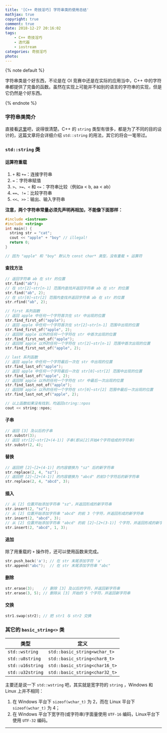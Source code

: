 ```yaml
---
title: '[C++ 奇技淫巧] 字符串类的使用总结'
mathjax: true
copyright: true
comment: true
date: 2018-12-27 20:16:02
tags:
	- C++ 奇技淫巧
	- 迭代器
	- iostream
categories: 奇技淫巧
photo:
---
```


{% note default %}

字符串类是个好东西，不论是在 OI 竞赛中还是在实际的应用当中，C++ 中的字符串都提供了完备的函数。虽然在实现上可能并不如别的语言的字符串的实现，但是它仍然是个好东西。

{% endnote %}

<!-- more -->

### 字符串类简介

直接看[这里](https://zh.cppreference.com/w/cpp/string/basic_string)吧，说得很清楚。C++ 的 `string` 类型有很多，都是为了不同的目的设计的，这篇文章将会详细介绍 `std::string` 的用法，其它的将会一笔带过。

### `std::string` 类

#### 运算符重载

1. `+` 和 `+=`：连接字符串
2. `=`：字符串赋值
3. `>`、`>=`、`<` 和 `<=`：字符串比较（例如a < b, aa < ab）
4. `==`、`!=`：比较字符串
5. `<<`、`>>`：输出、输入字符串

**注意，两个字符串常量必须先声明再相加，不能像下面那样：**

```cpp
#include <iostream>
#include <string>
int main() {
  string str = "cat";
  cout << "apple" + "boy" // illegal!
  return 0;
}

// 因为 "apple" 和 "boy" 默认为 const char* 类型，没有重载 + 运算符
```

#### 查找方法

```cpp
// 返回字符串 ab 在 str 的位置
str.find("ab");
// 在 str[2]~str[n-1] 范围内查找并返回字符串 ab 在 str 的位置
str.find("ab", 2);
// 在 str[0]~str[2] 范围内查找并返回字符串 ab 在 str 的位置
str.rfind("ab", 2);

// first 系列函数
// 返回 apple 中任何一个字符首次在 str 中出现的位置
str.find_first_of("apple");
// 返回 apple 中任何一个字符首次在 str[2]~str[n-1] 范围中出现的位置
str.find_first_of("apple", 2);
// 返回除 apple 以外的任何一个字符在 str 中首次出现的位置
str.find_first_not_of("apple");
// 返回除 apple 以外的任何一个字符在 str[2]~str[n-1] 范围中首次出现的位置
str.find_first_not_of("apple", 2);

// last 系列函数
// 返回 apple 中任何一个字符最后一次在 str 中出现的位置
str.find_last_of("apple");
// 返回 apple 中任何一个字符最后一次在 str[0]~str[2] 范围中出现的位置
str.find_last_of("apple", 2);
// 返回除 apple 以外的任何一个字符在 str 中最后一次出现的位置
str.find_last_not_of("apple");
// 返回除 apple 以外的任何一个字符在 str[0]~str[2] 范围中最后一次出现的位置
str.find_last_not_of("apple", 2);

// 以上函数如果没有找到，均返回string::npos
cout << string::npos;
```

#### 子串

```cpp
// 返回 [3] 及以后的子串
str.substr(3);
// 返回 str[2]~str[2+(4-1)] 子串(即从[2]开始4个字符组成的字符串)
str.substr(2, 4);
```

#### 替换

```cpp
// 返回把 [2]~[2+(4-1)] 的内容替换为 "sz" 后的新字符串
str.replace(2, 4, "sz");
// 返回把 [2]~[2+(4-1)] 的内容替换为 "abcd" 的前3个字符后的新字符串
str.replace(2, 4, "abcd", 3);
```

#### 插入

```cpp
// 从 [2] 位置开始添加字符串 "sz"，并返回形成的新字符串
str.insert(2, "sz");
// 从 [2] 位置开始添加字符串 "abcd" 的前 3 个字符，并返回形成的新字符串
str.insert(2, "abcd", 3);
// 从 [2] 位置开始添加字符串 "abcd" 的前 [2]~[2+(3-1)] 个字符，并返回形成的新字符串
str.insert(2, "abcd", 1, 3);
```

#### 追加

除了用重载的 `+` 操作符，还可以使用函数来完成。
```cpp
str.push_back('a'); // 在 str 末尾添加字符 'a'
str.append("abc");  // 在 str 末尾添加字符串 "abc"
```

#### 删除

```cpp
str.erase(3);    // 删除 [3] 及以后的字符，并返回新字符串
str.erase(3, 5); // 删除从 [3] 开始的 5 个字符，并返回新字符串
```

#### 交换

```cpp
str1.swap(str2); // 把 str1 与 str2 交换
```

### 其它的 `basic_string<>` 类

| 类型             | 定义                          |
| ---------------- | ----------------------------- |
| `std::wstring`   | `std::basic_string<wchar_t>`  |
| `std::u8string`  | `std::basic_string<char8_t>`  |
| `std::u16string` | `std::basic_string<char16_t>` |
| `std::u32string` | `std::basic_string<char32_t>` |

主要还是说一下 `std::wstring` 吧，其实就是宽字符的 `string` ，Windows 和 Linux 上并不相同：

1. 在 Windows 平台下 `sizeof(wchar_t)` 为 2，而在 Linux 平台下 `sizeof(wchar_t)` 为 4；
2. 在 Windows 平台下宽字符(或字符串)字面量使用 `UTF-16` 编码，Linux平台下使用 `UTF-32` 编码。

---